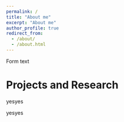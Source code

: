 ```yaml
---
permalink: /
title: "About me"
excerpt: "About me"
author_profile: true
redirect_from: 
  - /about/
  - /about.html
---
```


Form text

Projects and Research
======
yesyes

yesyes